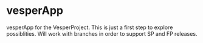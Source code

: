 # vesperApp
vesperApp for the VesperProject.
This is just a first step to explore possiblities.
Will work with branches in order to support SP and FP releases.
